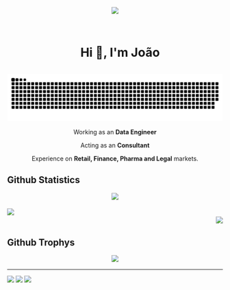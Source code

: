 <div align="center">
<img src="https://komarev.com/ghpvc/?username=jpchagas&color=006bed">
</div>
</br>
<!--h1 without bottom border-->
<div id="user-content-toc">
  <ul align="center">
    <summary><h1 style="display: inline-block">Hi 👋, I'm João</h1></summary>
  </ul>
</div>


<!--- snake -->
<div align="center">
  <img  src="https://github.com/1999AZZAR/1999AZZAR/blob/main/resources/img/grid-snake.svg"
       alt="snake" /></a>
</div>

<div align="center">

Working as an **Data Engineer**<br/>

Acting as an  **Consultant**<br/>

Experience on **Retail, Finance, Pharma and Legal** markets.

</div>


## Github Statistics
<div align='center'>
<img src="https://github-readme-stats.vercel.app/api?username=jpchagas&theme=default&show_icons=true">
</div>
</br>
<div align='left'>
<img src="https://github-readme-stats.vercel.app/api/top-langs/?username=jpchagas&hide=html&layout=compact&theme=default">
</div>
<div align='right'>
<img  src="https://github-readme-stats.vercel.app/api/wakatime?username=@jpchagas">
</div>


## Github Trophys
<div align='center'>
<img src="https://github-profile-trophy.vercel.app/?username=jpchagas">
</div>


<hr>

<p>
  <a href="#" alt="Gmail">
  <img src="https://img.shields.io/badge/-Gmail-FF0000?style=flat-square&labelColor=FF0000&logo=gmail&logoColor=white&link=LINK-DO-SEU-EMAIL" /></a>


  <a href="#" alt="Linkedin">
  <img src="https://img.shields.io/badge/-Linkedin-0e76a8?style=flat-square&logo=Linkedin&logoColor=white&link=https://www.linkedin.com/in/jo%C3%A3o-chagas/" /></a>


  <a href="#" alt="Medium">
  <img src="https://img.shields.io/badge/Medium-12100E?style=for-the-badge&logo=medium&logoColor=white&link=https://medium.com/@jpchagas" /></a>
</p>

